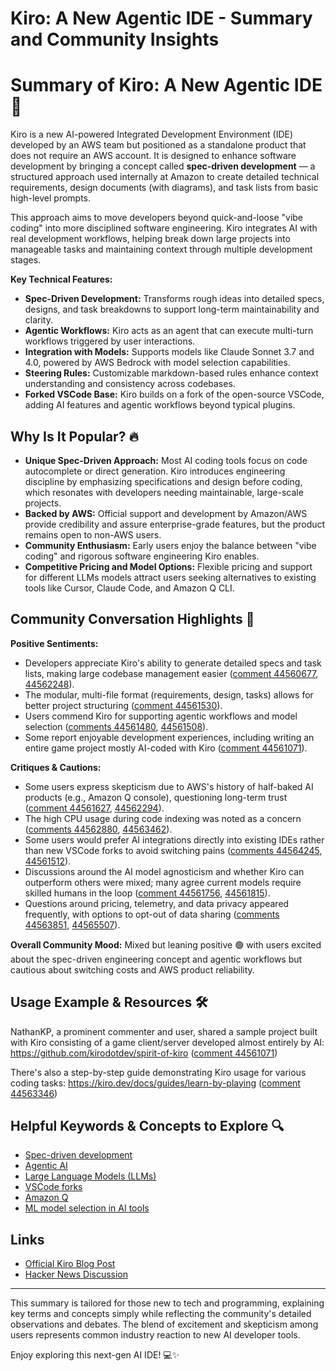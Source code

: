 # Kiro: A New Agentic IDE - Summary and Community Insights

# Summary of Kiro: A New Agentic IDE 🚀

Kiro is a new AI-powered Integrated Development Environment (IDE) developed by an AWS team but positioned as a standalone product that does not require an AWS account. It is designed to enhance software development by bringing a concept called **spec-driven development** — a structured approach used internally at Amazon to create detailed technical requirements, design documents (with diagrams), and task lists from basic high-level prompts.

This approach aims to move developers beyond quick-and-loose "vibe coding" into more disciplined software engineering. Kiro integrates AI with real development workflows, helping break down large projects into manageable tasks and maintaining context through multiple development stages.

**Key Technical Features:**
- **Spec-Driven Development:** Transforms rough ideas into detailed specs, designs, and task breakdowns to support long-term maintainability and clarity.
- **Agentic Workflows:** Kiro acts as an agent that can execute multi-turn workflows triggered by user interactions.
- **Integration with Models:** Supports models like Claude Sonnet 3.7 and 4.0, powered by AWS Bedrock with model selection capabilities.
- **Steering Rules:** Customizable markdown-based rules enhance context understanding and consistency across codebases.
- **Forked VSCode Base:** Kiro builds on a fork of the open-source VSCode, adding AI features and agentic workflows beyond typical plugins.

## Why Is It Popular? 🔥

- **Unique Spec-Driven Approach:** Most AI coding tools focus on code autocomplete or direct generation. Kiro introduces engineering discipline by emphasizing specifications and design before coding, which resonates with developers needing maintainable, large-scale projects. 
- **Backed by AWS:** Official support and development by Amazon/AWS provide credibility and assure enterprise-grade features, but the product remains open to non-AWS users.
- **Community Enthusiasm:** Early users enjoy the balance between "vibe coding" and rigorous software engineering Kiro enables.
- **Competitive Pricing and Model Options:** Flexible pricing and support for different LLMs models attract users seeking alternatives to existing tools like Cursor, Claude Code, and Amazon Q CLI.

## Community Conversation Highlights 💬

**Positive Sentiments:**
- Developers appreciate Kiro's ability to generate detailed specs and task lists, making large codebase management easier ([comment 44560677](https://news.ycombinator.com/item?id=44560677), [44562248](https://news.ycombinator.com/item?id=44562248)).
- The modular, multi-file format (requirements, design, tasks) allows for better project structuring ([comment 44561530](https://news.ycombinator.com/item?id=44561530)).
- Users commend Kiro for supporting agentic workflows and model selection ([comments 44561480](https://news.ycombinator.com/item?id=44561480), [44561508](https://news.ycombinator.com/item?id=44561508)).
- Some report enjoyable development experiences, including writing an entire game project mostly AI-coded with Kiro ([comment 44561071](https://news.ycombinator.com/item?id=44561071)).

**Critiques & Cautions:**
- Some users express skepticism due to AWS's history of half-baked AI products (e.g., Amazon Q console), questioning long-term trust ([comment 44561627](https://news.ycombinator.com/item?id=44561627), [44562294](https://news.ycombinator.com/item?id=44562294)).
- The high CPU usage during code indexing was noted as a concern ([comments 44562880](https://news.ycombinator.com/item?id=44562880), [44563462](https://news.ycombinator.com/item?id=44563462)).
- Some users would prefer AI integrations directly into existing IDEs rather than new VSCode forks to avoid switching pains ([comments 44564245](https://news.ycombinator.com/item?id=44564245), [44561512](https://news.ycombinator.com/item?id=44561512)).
- Discussions around the AI model agnosticism and whether Kiro can outperform others were mixed; many agree current models require skilled humans in the loop ([comment 44561756](https://news.ycombinator.com/item?id=44561756), [44561815](https://news.ycombinator.com/item?id=44561815)).
- Questions around pricing, telemetry, and data privacy appeared frequently, with options to opt-out of data sharing ([comments 44563851](https://news.ycombinator.com/item?id=44563851), [44565507](https://news.ycombinator.com/item?id=44565507)).

**Overall Community Mood:** Mixed but leaning positive 🟢 with users excited about the spec-driven engineering concept and agentic workflows but cautious about switching costs and AWS product reliability.

## Usage Example & Resources 🛠️

NathanKP, a prominent commenter and user, shared a sample project built with Kiro consisting of a game client/server developed almost entirely by AI: https://github.com/kirodotdev/spirit-of-kiro ([comment 44561071](https://news.ycombinator.com/item?id=44561071))

There's also a step-by-step guide demonstrating Kiro usage for various coding tasks: https://kiro.dev/docs/guides/learn-by-playing ([comment 44563346](https://news.ycombinator.com/item?id=44563346))

## Helpful Keywords & Concepts to Explore 🔍

- [Spec-driven development](https://www.google.com/search?q=spec-driven+development)
- [Agentic AI](https://www.google.com/search?q=agentic+AI)
- [Large Language Models (LLMs)](https://www.google.com/search?q=large+language+models+LLM)
- [VSCode forks](https://www.google.com/search?q=VSCode+forks)
- [Amazon Q](https://www.google.com/search?q=Amazon+Q+developer)
- [ML model selection in AI tools](https://www.google.com/search?q=machine+learning+model+selection+AI+tools)

## Links
- [Official Kiro Blog Post](https://kiro.dev/blog/introducing-kiro/)
- [Hacker News Discussion](https://news.ycombinator.com/item?id=44560662)

---

This summary is tailored for those new to tech and programming, explaining key terms and concepts simply while reflecting the community's detailed observations and debates. The blend of excitement and skepticism among users represents common industry reaction to new AI developer tools.

Enjoy exploring this next-gen AI IDE! 💻✨